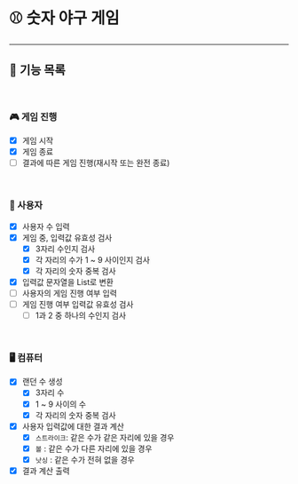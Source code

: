 # ⚾️ 숫자 야구 게임 

---

## 🚀 기능 목록

<br>

### 🎮 게임 진행
- [X] 게임 시작
- [X] 게임 종료
- [ ] 결과에 따른 게임 진행(재시작 또는 완전 종료)

<br>

### 👤 사용자
- [x] 사용자 수 입력
- [X] 게임 중, 입력값 유효성 검사
  - [X] 3자리 수인지 검사
  - [X] 각 자리의 수가 1 ~ 9 사이인지 검사
  - [X] 각 자리의 숫자 중복 검사
- [X] 입력값 문자열을 List로 변환
- [ ] 사용자의 게임 진행 여부 입력
- [ ] 게임 진행 여부 입력값 유효성 검사
  - [ ] 1과 2 중 하나의 수인지 검사

<br>

### 🖥 컴퓨터

- [X] 랜던 수 생성
  - [X] 3자리 수
  - [X] 1 ~ 9 사이의 수
  - [X] 각 자리의 숫자 중복 검사
- [X] 사용자 입력값에 대한 결과 계산
  - [X] `스트라이크`: 같은 수가 같은 자리에 있을 경우
  - [X] `볼` : 같은 수가 다른 자리에 있을 경우
  - [X] `낫싱` : 같은 수가 전혀 없을 경우
- [X] 결과 계산 출력